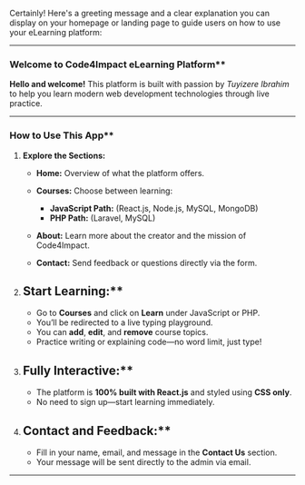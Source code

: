 Certainly! Here's a greeting message and a clear explanation you can display on your homepage or landing page to guide users on how to use your eLearning platform:

---

### Welcome to Code4Impact eLearning Platform**

**Hello and welcome!**
This platform is built with passion by *Tuyizere Ibrahim* to help you learn modern web development technologies through live practice.

---

### How to Use This App**

1. **Explore the Sections:**

   * **Home:** Overview of what the platform offers.
   * **Courses:** Choose between learning:

     * **JavaScript Path:** (React.js, Node.js, MySQL, MongoDB)
     * **PHP Path:** (Laravel, MySQL)
   * **About:** Learn more about the creator and the mission of Code4Impact.
   * **Contact:** Send feedback or questions directly via the form.

2. ## Start Learning:**

   * Go to **Courses** and click on **Learn** under JavaScript or PHP.
   * You’ll be redirected to a live typing playground.
   * You can **add**, **edit**, and **remove** course topics.
   * Practice writing or explaining code—no word limit, just type!

3. ## Fully Interactive:**

   * The platform is **100% built with React.js** and styled using **CSS only**.
   * No need to sign up—start learning immediately.

4. ## Contact and Feedback:**

   * Fill in your name, email, and message in the **Contact Us** section.
   * Your message will be sent directly to the admin via email.

---

